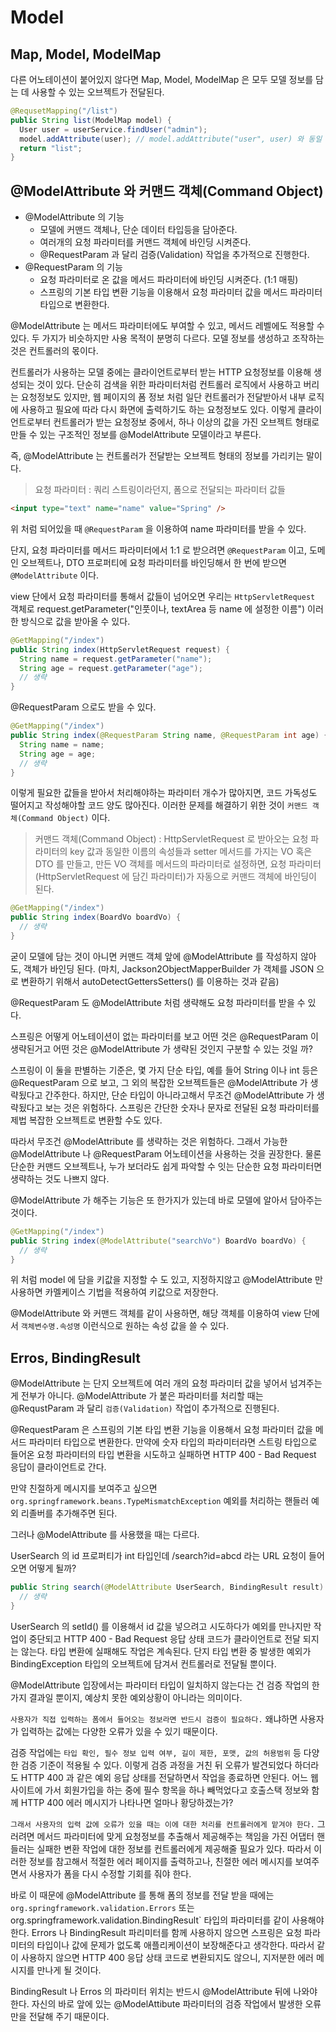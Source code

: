 # Model

## Map, Model, ModelMap

다른 어노테이션이 붙어있지 않다면 Map, Model, ModelMap 은 모두 모델 정보를 담는 데 사용할 수 있는 오브젝트가 전달된다.

```java
@RequsetMapping("/list")
public String list(ModelMap model) {
  User user = userService.findUser("admin");
  model.addAttribute(user); // model.addAttribute("user", user) 와 동일
  return "list";
}
```

## @ModelAttribute 와 커맨드 객체(Command Object)

- @ModelAttribute 의 기능
  - 모델에 커맨드 객체나, 단순 데이터 타입등을 담아준다.
  - 여러개의 요청 파라미터를 커맨드 객체에 바인딩 시켜준다.
  - @RequestParam 과 달리 검증(Validation) 작업을 추가적으로 진행한다.
- @RequestParam 의 기능
  - 요청 파라미터로 온 값을 메서드 파라미터에 바인딩 시켜준다. (1:1 매핑)
  - 스프링의 기본 타입 변환 기능을 이용해서 요청 파라미터 값을 메서드 파라미터 타입으로 변환한다.


@ModelAttribute 는 메서드 파라미터에도 부여할 수 있고, 메서드 레벨에도 적용할 수 있다. 두 가지가 비슷하지만 사용 목적이 분명히 다르다.
모델 정보를 생성하고 조작하는 것은 컨트롤러의 몫이다.

컨트롤러가 사용하는 모델 중에는 클라이언트로부터 받는 HTTP 요청정보를 이용해 생성되는 것이 있다. 단순히 검색을 위한 파라미터처럼 컨트롤러 로직에서 사용하고 버리는 요청정보도 있지만,
웹 페이지의 폼 정보 처럼 일단 컨트롤러가 전달받아서 내부 로직에 사용하고 필요에 따라 다시 화면에 출력하기도 하는 요청정보도 있다. 이렇게 클라이언트로부터 컨트롤러가 받는 요청정보 중에서,
하나 이상의 값을 가진 오브젝트 형태로 만들 수 있는 구조적인 정보를 @ModelAttribute 모델이라고 부른다. 

즉, @ModelAttribute 는 컨트롤러가 전달받는 오브젝트 형태의 정보를 가리키는 말이다.

> 요청 파라미터 : 쿼리 스트링이라던지, 폼으로 전달되는 파라미터 값들 

```html
<input type="text" name="name" value="Spring" />
```

위 처럼 되어있을 때 `@RequestParam` 을 이용하여 name 파라미터를 받을 수 있다.

단지, 요청 파라미터를 메서드 파라미터에서 1:1 로 받으려면 `@RequestParam` 이고, 도메인 오브젝트나, DTO 프로퍼티에 요청 파라미터를 바인딩해서 한 번에 받으면 `@ModelAttribute` 이다.

view 단에서 요청 파라미터를 통해서 값들이 넘어오면 우리는 `HttpServletRequest` 객체로 request.getParameter("인풋이나, textArea 등 name 에 설정한 이름") 이러한 방식으로 값을 받아올 수 있다.

```java
@GetMapping("/index")
public String index(HttpServletRequest request) {
  String name = request.getParameter("name");
  String age = request.getParameter("age");
  // 생략
}
```

@RequestParam 으로도 받을 수 있다.

```java
@GetMapping("/index")
public String index(@RequestParam String name, @RequestParam int age) {
  String name = name;
  String age = age;
  // 생략
}
```

이렇게 필요한 값들을 받아서 처리해야하는 파라미터 개수가 많아지면, 코드 가독성도 떨어지고 작성해야할 코드 양도 많아진다. 이러한 문제를 해결하기 위한 것이 `커맨드 객체(Command Object)` 이다.

> 커맨드 객체(Command Object) : HttpServletRequest 로 받아오는 요청 파라미터의 key 값과 동일한 이름의 속성들과 setter 메서드를 가지는 VO 혹은 DTO 를 만들고, 만든 VO 객체를 메서드의 파라미터로
설정하면, 요청 파라미터(HttpServletRequest 에 담긴 파라미터)가 자동으로 커맨드 객체에 바인딩이 된다.

```java
@GetMapping("/index")
public String index(BoardVo boardVo) {
  // 생략
}
```

굳이 모델에 담는 것이 아니면 커맨드 객체 앞에 @ModelAttribute 를 작성하지 않아도, 객체가 바인딩 된다. (마치, Jackson2ObjectMapperBuilder 가 객체를 JSON 으로 변환하기 위해서 
autoDetectGettersSetters() 를 이용하는 것과 같음)

@RequestParam 도 @ModelAttribute 처럼 생략해도 요청 파라미터를 받을 수 있다.

스프링은 어떻게 어노테이션이 없는 파라미터를 보고 어떤 것은 @RequestParam 이 생략된거고 어떤 것은 @ModelAttribute 가 생략된 것인지 구분할 수 있는 것일 까?

스프링이 이 둘을 판별하는 기준은, 몇 가지 단순 타입, 예를 들어 String 이나 int 등은 @RequestParam 으로 보고, 그 외의 복잡한 오브젝트들은 @ModelAttribute 가 생략됬다고 간주한다.
하지만, 단순 타입이 아니라고해서 무조건 @ModelAttribute 가 생략됬다고 보는 것은 위험하다. 스프링은 간단한 숫자나 문자로 전달된 요청 파라미터를 제법 복잡한 오브젝트로 변환할 수도 있다.

따라서 무조건 @ModelAttribute 를 생략하는 것은 위험하다. 그래서 가능한 @ModelAttribute 나 @RequestParam 어노테이션을 사용하는 것을 권장한다. 물론 단순한 커맨드 오브젝트나,
누가 보더라도 쉽게 파악할 수 잇는 단순한 요청 파라미터면 생략하는 것도 나쁘지 않다.

@ModelAttribute 가 해주는 기능은 또 한가지가 있는데 바로 모델에 알아서 담아주는 것이다.

```java
@GetMapping("/index")
public String index(@ModelAttribute("searchVo") BoardVo boardVo) {
  // 생략
}
```

위 처럼 model 에 담을 키값을 지정할 수 도 있고, 지정하지않고 @ModelAttribute 만 사용하면 카멜케이스 기법을 적용하여 키값으로 저장한다.

@ModelAttribute 와 커맨드 객체를 같이 사용하면, 해당 객체를 이용하여 view 단에서 `객체변수명.속성명` 이런식으로 원하는 속성 값을 쓸 수 있다.

## Erros, BindingResult

@ModelAttribute 는 단지 오브젝트에 여러 개의 요청 파라미터 값을 넣어서 넘겨주는게 전부가 아니다. @ModelAttribute 가 붙은 파라미터를 처리할 때는 @RequstParam 과 달리
`검증(Validation)` 작업이 추가적으로 진행된다.

@RequestParam 은 스프링의 기본 타입 변환 기능을 이용해서 요청 파라미터 값을 메서드 파라미터 타입으로 변환한다. 만약에 숫자 타입의 파라미터라면 스트링 타입으로 들어온 요청 파라미터의 타입 변환을 시도하고
실패하면 HTTP 400 - Bad Request 응답이 클라이언트로 간다.

만약 친절하게 메시지를 보여주고 싶으면 `org.springframework.beans.TypeMismatchException` 예외를 처리하는 핸들러 예외 리졸버를 추가해주면 된다.

그러나 @ModelAttribute 를 사용했을 때는 다르다. 

UserSearch 의 id 프로퍼티가 int 타입인데 /search?id=abcd 라는 URL 요청이 들어오면 어떻게 될까?

```java
public String search(@ModelAttribute UserSearch, BindingResult result) {
  // 생략
}
```

UserSearch 의 setId() 를 이용해서 id 값을 넣으려고 시도하다가 예외를 만나지만 작업이 중단되고 HTTP 400 - Bad Request 응답 상태 코드가 클라이언트로 전달 되지는 않는다. 타입 변환에 실패해도
작업은 계속된다. 단지 타입 변환 중 발생한 예외가 BindingException 타입의 오브젝트에 담겨서 컨트롤러로 전달될 뿐이다.

@ModelAttribute 입장에서는 파라미터 타입이 일치하지 않는다는 건 검증 작업의 한 가지 결과일 뿐이지, 예상치 못한 예외상황이 아니라는 의미이다. 

`사용자가 직접 입력하는 폼에서 들어오는 정보라면 반드시 검증이 필요하다.` 왜냐하면 사용자가 입력하는 값에는 다양한 오류가 있을 수 있기 때문이다. 

검증 작업에는 `타입 확인, 필수 정보 입력 여부, 길이 제한, 포맷, 값의 허용범위` 등 다양한 검증 기준이 적용될 수 있다. 이렇게 검증 과정을 거친 뒤 오류가 발견되었다 하더라도 
HTTP 400 과 같은 예외 응답 상태를 전달하면서 작업을 종료하면 안된다. 어느 웹사이트에 가서 회원가입을 하는 중에 필수 항목을 하나 빼먹었다고 호출스택 정보와 함께 HTTP 400 에러 메시지가
나타나면 얼마나 황당하겠는가?

`그래서 사용자의 입력 값에 오류가 있을 때는 이에 대한 처리를 컨트롤러에게 맡겨야 한다.` 그러려면 메서드 파라미터에 맞게 요청정보를 추출해서 제공해주는 책임을 가진 어댑터 핸들러는 
실패한 변환 작업에 대한 정보를 컨트롤러에게 제공해줄 필요가 있다. 따라서 이러한 정보를 참고해서 적절한 에러 페이지를 출력하고나, 친절한 에러 메시지를 보여주면서
사용자가 폼을 다시 수정할 기회를 줘야 한다.

바로 이 때문에 @ModelAttribute 를 통해 폼의 정보를 전달 받을 때에는 `org.springframework.validation.Errors` 또는 org.springframework.validation.BindingResult` 타입의 파라미터를
같이 사용해야 한다. Errors 나 BindingResult 파리미터를 함께 사용하지 않으면 스프링은 요청 파라미터의 타입이나 값에 문제가 없도록 애플리케이션이 보장해준다고 생각한다. 따라서 같이 사용하지 않으면
HTTP 400 응답 상태 코드로 변환되지도 않으니, 지저분한 에러 메시지를 만나게 될 것이다.

BindingResult 나 Erros 의 파라미터 위치는 반드시 @ModelAttribute 뒤에 나와야 한다. 자신의 바로 앞에 있는 @ModelAttibute 파라미터의 검증 작업에서 발생한 오류만을 전달해 주기 때문이다.


